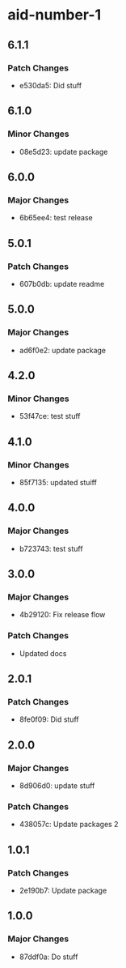 # aid-number-1

## 6.1.1

### Patch Changes

- e530da5: Did stuff

## 6.1.0

### Minor Changes

- 08e5d23: update package

## 6.0.0

### Major Changes

- 6b65ee4: test release

## 5.0.1

### Patch Changes

- 607b0db: update readme

## 5.0.0

### Major Changes

- ad6f0e2: update package

## 4.2.0

### Minor Changes

- 53f47ce: test stuff

## 4.1.0

### Minor Changes

- 85f7135: updated stuiff

## 4.0.0

### Major Changes

- b723743: test stuff

## 3.0.0

### Major Changes

- 4b29120: Fix release flow

### Patch Changes

- Updated docs

## 2.0.1

### Patch Changes

- 8fe0f09: Did stuff

## 2.0.0

### Major Changes

- 8d906d0: update stuff

### Patch Changes

- 438057c: Update packages 2

## 1.0.1

### Patch Changes

- 2e190b7: Update package

## 1.0.0

### Major Changes

- 87ddf0a: Do stuff
